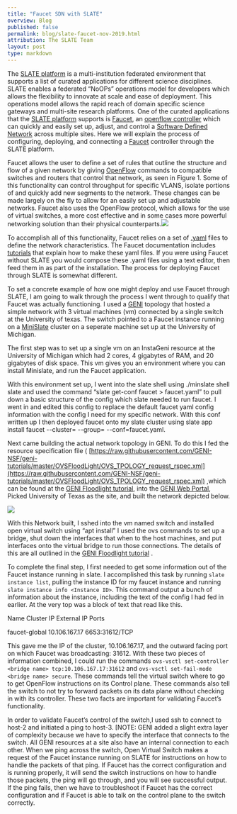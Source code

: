 ```yaml
---
title: "Faucet SDN with SLATE"
overview: Blog
published: false
permalink: blog/slate-faucet-nov-2019.html
attribution: The SLATE Team
layout: post
type: markdown
---
```


The [SLATE platform](http://www.slateci.io) is a multi-institution federated environment that supports a list of curated applications for different science disciplines. SLATE enables a federated “NoOPs” operations model for developers which allows the flexibility to innovate at scale and ease of deployment. This operations model allows the rapid reach of domain specific science gateways and multi-site research platforms. One of the curated applications that the [SLATE platform](http://www.slateci.io) supports is [Faucet](https://faucet.nz/), an [openflow controller](https://www.sdxcentral.com/networking/sdn/definitions/what-is-openflow/) which can quickly and easily set up, adjust, and control a [Software Defined Network](https://www.opennetworking.org/sdn-definition/) across multiple sites. Here we will explain the process of configuring, deploying, and connecting a [Faucet](https://faucet.nz/) controller through the SLATE platform.

  

Faucet allows the user to define a set of rules that outline the structure and flow of a given network by giving [OpenFlow](https://www.opennetworking.org/wp-content/uploads/2014/10/openflow-switch-v1.5.1.pdf) commands to compatible switches and routers that control that network, as seen in Figure 1. Some of this functionality can control throughput for specific VLANS, isolate portions of and quickly add new segments to the network. These changes can be made largely on the fly to allow for an easily set up and adjustable networks. Faucet also uses the OpenFlow protocol, which allows for the use of virtual switches, a more cost effective and in some cases more powerful networking solution than their physical counterparts.![](https://lh6.googleusercontent.com/dvHcVJ7djN0ez9sM4KVcImgAumLmPtgEICa2oxDbt3BFk0nAcmr3eaxFQF3222rWDFYCo4CRq95sqPC89kaZG_w9n4KsckJvD-jLL4Ja8kRY63vcXWci8CljOsoAHIvAvBXBxkpo)

To accomplish all of this functionality, Faucet relies on a set of [.yaml](https://yaml.org/) files to define the network characteristics. The Faucet documentation includes [tutorials](https://docs.faucet.nz/en/latest/tutorials/index.html) that explain how to make these yaml files. If you were using Faucet without SLATE you would compose these .yaml files using a text editor, then feed them in as part of the installation. The process for deploying Faucet through SLATE is somewhat different.

To set a concrete example of how one might deploy and use Faucet through SLATE, I am going to walk through the process I went through to qualify that Faucet was actually functioning. I used a [GENI](https://www.geni.net) topology that hosted a simple network with 3 virtual machines (vm) connected by a single switch at the University of texas. The switch pointed to a Faucet instance running on a [MiniSlate](https://github.com/slateci/minislate) cluster on a seperate machine set up at the University of Michigan.

The first step was to set up a single vm on an InstaGeni resource at the University of Michigan which had 2 cores, 4 gigabytes of RAM, and 20 gigabytes of disk space. This vm gives you an environment where you can install Minislate, and run the Faucet application.

With this environment set up, I went into the slate shell using ./minslate shell slate and used the command “slate get-conf faucet > faucet.yaml” to pull down a basic structure of the config which slate needed to run faucet. I went in and edited this config to replace the default faucet yaml config information with the config I need for my specific network. With this conf written up I then deployed faucet onto my slate cluster using slate app install faucet --cluster=<cluster name> --group=<group name> --conf=faucet.yaml.

Next came building the actual network topology in GENI. To do this I fed the resource specification file ( [​https://raw.githubusercontent.com/GENI-NSF/geni-tutorials/master/OVSFloodLight/OVS_TPOLOGY_request_rspec.xml](https://raw.githubusercontent.com/GENI-NSF/geni-tutorials/master/OVSFloodLight/OVS_TPOLOGY_request_rspec.xml) ,which can be found at the [GENI Floodlight tutorial](https://groups.geni.net/geni/wiki/GENIExperimenter/Tutorials/OpenFlowOVS-Floodlight), into the [GENI Web Portal](https://portal.geni.net), Picked University of Texas as the site, and built the network depicted below.

  
  
![](https://lh5.googleusercontent.com/LkK4K2Svyrvp5Ifk1MpZvh84NU7UrclnMpGXEpP0j3ReZkvnbqdeBDi43V-V_vCe06Qf-t37OLOpVJ8KoV_K4xpYpG7OypFHJfCzsEGQD-wJSIuvQhSy1iRmvvxMcKq0y8rzAYc8)  
  

With this Network built, I sshed into the vm named switch and installed open virtual switch using “apt install” I used the ovs commands to set up a bridge, shut down the interfaces that when to the host machines, and put interfaces onto the virtual bridge to run those connections. The details of this are all outlined in the [GENI Floodlight tutorial](https://groups.geni.net/geni/wiki/GENIExperimenter/Tutorials/OpenFlowOVS-Floodlight) .

To complete the final step, I first needed to get some information out of the Faucet instance running in slate. I accomplished this task by running ```slate instance list```, pulling the instance ID for my faucet instance and running ```slate instance info <Instance ID>```. This command output a bunch of information about the instance, including the text of the config I had fed in earlier. At the very top was a block of text that read like this.

Name Cluster IP External IP Ports

faucet-global 10.106.167.17 <none> 6653:31612/TCP

This gave me the IP of the cluster, 10.106.167.17, and the outward facing port on which Faucet was broadcasting: 31612. With these two pieces of information combined, I could run the commands ```ovs-vsctl set-controller <bridge name> tcp:10.106.167.17:31612``` and ```ovs-vsctl set-fail-mode <bridge name> secure```. These commands tell the virtual switch where to go to get OpenFlow instructions on its Control plane. These commands also tell the switch to not try to forward packets on its data plane without checking in with its controller. These two facts are important for validating Faucet’s functionality.

In order to validate Faucet’s control of the switch,I used ssh to connect to host-2 and initiated a ping to host-3. [NOTE: GENI added a slight extra layer of complexity because we have to specify the interface that connects to the switch. All GENI resources at a site also have an internal connection to each other. When we ping across the switch, Open Virtual Switch makes a request of the Faucet instance running on SLATE for instructions on how to handle the packets of that ping. If Faucet has the correct configuration and is running properly, it will send the switch instructions on how to handle those packets, the ping will go through, and you will see successful output. If the ping fails, then we have to troubleshoot if Faucet has the correct configuration and if Faucet is able to talk on the control plane to the switch correctly.
